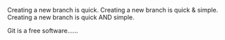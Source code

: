 Creating a new branch is quick.
Creating a new branch is quick & simple.
Creating a new branch is quick AND simple.

Git is a free software......

